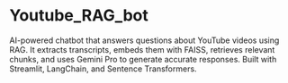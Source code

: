 # Youtube_RAG_bot
AI-powered chatbot that answers questions about YouTube videos using RAG. It extracts transcripts, embeds them with FAISS, retrieves relevant chunks, and uses Gemini Pro to generate accurate responses. Built with Streamlit, LangChain, and Sentence Transformers.
